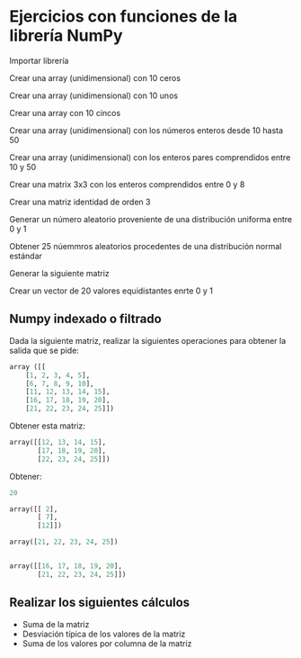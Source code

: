 # Ejercicios con funciones de la librería NumPy

Importar librería 

Crear una array (unidimensional) con 10 ceros

Crear una array (unidimensional) con 10 unos

Crear una array con 10 cincos

Crear una array (unidimensional) con los números enteros desde 10 hasta 50

Crear una array (unidimensional) con los enteros pares comprendidos entre 10 y 50

Crear una matrix 3x3 con los enteros comprendidos entre 0 y 8

Crear una matriz identidad de orden 3

Generar un número aleatorio proveniente de una distribución uniforma entre 0 y 1

Obtener 25 núemmros aleatorios procedentes de una distribución normal estándar

Generar la siguiente matriz

Crear un vector de 20 valores equidistantes enrte 0 y 1


## Numpy  indexado o filtrado

Dada la siguiente matriz, realizar la siguientes operaciones para obtener la salida que se pide:

```python
array ([[
    [1, 2, 3, 4, 5],
    [6, 7, 8, 9, 10],
    [11, 12, 13, 14, 15],
    [16, 17, 18, 19, 20],
    [21, 22, 23, 24, 25]])
```

Obtener esta matriz:

```python
array([[12, 13, 14, 15],
       [17, 18, 19, 20],
       [22, 23, 24, 25]])
```

Obtener:

```python
20

array([[ 2],
       [ 7],
       [12]])

array([21, 22, 23, 24, 25])


array([[16, 17, 18, 19, 20],
       [21, 22, 23, 24, 25]])
```

## Realizar los siguientes cálculos

- Suma de la matriz
- Desviación típica de los valores de la matriz
- Suma de los valores por columna de la matriz
